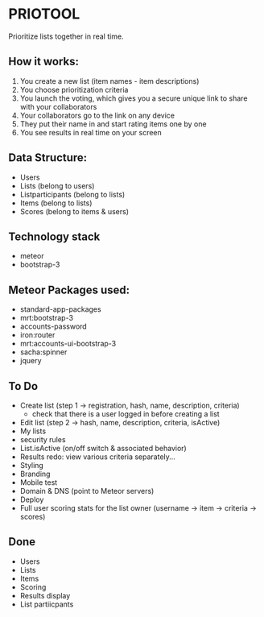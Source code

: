 # PRIOTOOL
Prioritize lists together in real time.

## How it works:
1. You create a new list (item names - item descriptions)
2. You choose prioritization criteria
3. You launch the voting, which gives you a secure unique link to share with your collaborators
4. Your collaborators go to the link on any device
5. They put their name in and start rating items one by one
6. You see results in real time on your screen

## Data Structure:
* Users
* Lists (belong to users)
* Listparticipants (belong to lists)
* Items (belong to lists)
* Scores (belong to items & users)

## Technology stack
* meteor
* bootstrap-3

## Meteor Packages used:
* standard-app-packages
* mrt:bootstrap-3
* accounts-password
* iron:router
* mrt:accounts-ui-bootstrap-3
* sacha:spinner
* jquery

## To Do
* Create list (step 1 -> registration, hash, name, description, criteria)
    * check that there is a user logged in before creating a list
* Edit list (step 2 -> hash, name, description, criteria, isActive)
* My lists
* security rules
* List.isActive (on/off switch & associated behavior)
* Results redo:
  view various criteria separately...
* Styling
* Branding
* Mobile test
* Domain & DNS (point to Meteor servers)
* Deploy
* Full user scoring stats for the list owner (username -> item -> criteria -> scores)

## Done
* Users
* Lists
* Items
* Scoring
* Results display
* List partiicpants

